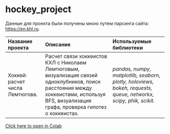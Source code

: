 # hockey_project

Данные для проекта были получены мною путем парсинга сайта: https://en.khl.ru.

| Название проекта | Описание | Используемые библиотеки | 
| :---------------------- | :---------------------- | :---------------------- |
| Хоккей: расчет числа Лемтюгова. | Расчет связи хоккеистов КХЛ с Николаем Лемтюговым, визуализация связей одноклубников, поиск расстояния между хоккеистами, используя BFS, визуализация графа, проверка гипотез о хоккеистах. | *pandas, numpy, matplotlib, seaborn, plotly, holoviews, bokeh, requests, queue, networkx, scipy, phik, scikit.* |


[Click here to open in Colab](https://colab.research.google.com/drive/1ryzmwlK0cgXfd3u7pNVoyAp52a7qlg1W?usp=sharing)
